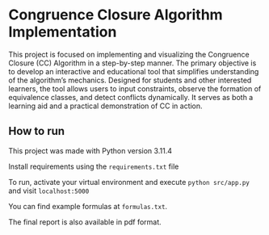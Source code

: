 # Congruence Closure Algorithm Implementation

This project is focused on implementing and visualizing the Congruence Closure (CC) Algorithm in a step-by-step manner. The primary objective is to develop an interactive and educational tool that simplifies understanding of the algorithm’s mechanics. Designed for students and other interested learners, the tool allows users to input constraints, observe the formation of equivalence classes, and detect conflicts dynamically. It serves as both a learning aid and a practical demonstration of CC in action.

## How to run

This project was made with Python version 3.11.4

Install requirements using the `requirements.txt` file

To run, activate your virtual environment and execute `python src/app.py` and visit `localhost:5000`

You can find example formulas at `formulas.txt`.

The final report is also available in pdf format.